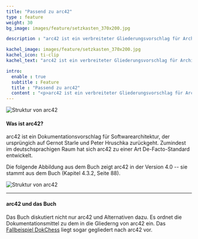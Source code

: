 ```yaml
---
title: "Passend zu arc42"
type : feature
weight: 30
bg_image: images/feature/setzkasten_370x200.jpg

description : "arc42 ist ein verbreiteter Gliederungsvorschlag für Architekturbeschreibungen. Das Buch ordnet seine Dokumentationsmittel in diese Gliederung ein."

kachel_image: images/feature/setzkasten_370x200.jpg
kachel_icon: ti-clip
kachel_text: "arc42 ist ein verbreiteter Gliederungsvorschlag für Architekturbeschreibungen. Das Buch ordnet seine Zutaten in diese Gliederung ein."

intro:
  enable : true
  subtitle : Feature
  title : "Passend zu arc42"
  content : "<p>arc42 ist ein verbreiteter Gliederungsvorschlag für Architekturbeschreibungen. Das Buch ordnet seine Dokumentationsmittel in diese Gliederung ein.</p>"
---
```


![Struktur von arc42](/images/feature/arc42_logo.png)

#### Was ist arc42?

arc42 ist ein Dokumentationsvorschlag für Softwarearchitektur, der ursprüngich auf Gernot Starle und Peter Hruschka zurückgeht.
Zumindest im deutschsprachigen Raum hat sich arc42 zu einer Art De-Facto-Standard entwickelt.

Die folgende Abbildung aus dem Buch zeigt arc42 in der Version 4.0 -- sie stammt aus dem Buch (Kapitel 4.3.2, Seite 88).

![Struktur von arc42](/images/feature/arc42_ueberblick.png)

<hr/>

#### arc42 und das Buch

Das Buch diskutiert nicht nur arc42 und Alternativen dazu. Es ordnet die Dokumentationsmittel zu dem in die Gliederng von arc42 ein. Das [Fallbeispiel DokChess](/feature/durchgaengiges-beispiel/) liegt sogar gegliedert nach arc42 vor.
